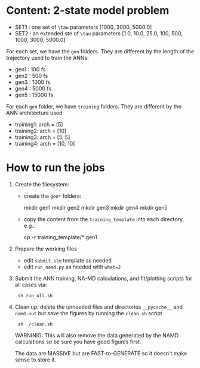 # Content:  2-state model problem

   - SET1 : one set of `\tau` parameters [1000, 3000, 5000.0]
   - SET2 : an extended ste of `\tau` parameters  [1.0, 10.0, 25.0, 100, 500, 1000, 3000, 5000.0]

   For each set, we have the `gen` folders. They are different by the length of the trajectory used
   to train the ANNs:

   - gen1 : 100 fs
   - gen2 : 500 fs
   - gen3 : 1000 fs
   - gen4 : 5000 fs
   - gen5 : 15000 fs

   For each `gen` folder, we have `training` folders. They are different by the ANN architecture used

   - training1:  arch = [5]  
   - training2:  arch = [10] 
   - training3:  arch = [5, 5]
   - training4:  arch = [10, 10]



# How to run the jobs

1. Create the filesystem:

   - create the `gen*` folders:

        mkdir gen1
        mkdir gen2
        mkdir gen3
        mkdir gen4
        mkdir gen5

   - copy the content from the `training_template` into each directory, e.g.:

        cp -r training_template/* gen1


2. Prepare the working files 

   - edit `submit.slm` template as needed 
   - edit `run_namd.py` as needed with `what=2`


3. Submit the ANN training, NA-MD calculations, and fit/plotting scripts for all cases via:

        sh run_all.sh

4. Clean up: delete the unneeded files and directories `__pycache__` and `namd.out` but save the figures
   by running the `clean.sh` script

        sh ./clean.sh

   WARNINIG: This will also remove the data generated by the NAMD calculations so be sure you have
   good figures first.

   The data are MASSIVE but are FAST-to-GENERATE so it doesn't make sense to store it.







